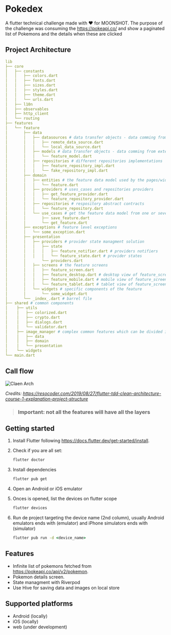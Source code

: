 # Pokedex

A flutter technical challenge made with ❤️ for MOONSHOT. The purpose of the challenge was consuming the https://pokeapi.co/ and show a paginated list of Pokemons and the details when these are clicked

## Project Architecture

```yml
lib
├── core
│   ├── constants
│   │   ├── colors.dart
│   │   ├── fonts.dart
│   │   ├── sizes.dart
│   │   ├── styles.dart
│   │   ├── theme.dart
│   │   └── urls.dart
│   ├── l10n
│   ├── observables
│   ├── http_client
│   └── routing
├── features
│   └── feature
│       ├── data
│       │   ├── datasources # data transfer objects - data comming from external sources
│       │   │   ├── remote_data_source.dart
│       │   │   └── local_data_source.dart
│       │   ├── models # data transfer objects - data comming from external sources
│       │   │   └── feature_model.dart
│       │   ├── repositories # different repositories implementations
│       │   │   ├── feature_repository_impl.dart
│       │   │   └── fake_repository_impl.dart
│       ├── domain
│       │   ├── entities # the feature data model used by the pages/widgets
│       │   │   └── feature.dart
│       │   ├── providers # uses_cases and repositories providers
│       │   │   ├── get_feature_provider.dart
│       │   │   └── feature_repository_provider.dart
│       │   ├── repositories # respository abstract contracts
│       │   │   └── feature_repository.dart
│       │   └── use_cases # get the feature data model from one or several dtos
│       │       ├── save_feature.dart
│       │       └── get_feature.dart
│       ├── exceptions # feature level exceptions
│       │   └── some_exception.dart 
│       ├── presentation
│       │   ├── providers # provider state managment solution
│       │   │   ├── state
│       │   │   │   ├── feature_notifier.dart # providers notifiers
│       │   │   │   └── feature_state.dart # provider states
│       │       └── providers.dart 
│       │   ├── screens # the feature screens
│       │   │   ├── feature_screen.dart
│       │   │   ├── feature_desktop.dart # desktop view of feature_screen.dart
│       │   │   ├── feature_mobile.dart # mobile view of feature_screen.dart
│       │   │   └── feature_tablet.dart # tablet view of feature_screen.dart
│       │   └── widgets # specific components of the feature
│       │       └── some_widget.dart
│       └── _index_.dart # barrel file
├── shared # common components
│    ├── utils
│    │   ├── colorized.dart
│    │   ├── crypto.dart
│    │   ├── dialogs.dart
│    │   └── validator.dart
│    ├── image_manager # complex common features which can be divided in layers
│    │   ├── data 
│    │   ├── domain
│    │   └── presentation
│    └── widgets
└── main.dart
```

## Call flow

![Claen Arch](https://i0.wp.com/resocoder.com/wp-content/uploads/2019/08/Clean-Architecture-Flutter-Diagram.png?w=556&ssl=1)

*Credits: https://resocoder.com/2019/08/27/flutter-tdd-clean-architecture-course-1-explanation-project-structure*

 

>### Important: not all the features will have all the layers

## Getting started

1. Install Flutter following https://docs.flutter.dev/get-started/install.
2. Check if you are all set:

    ```cmd
    flutter doctor
    ```
3. Install dependencies

    ```cmd
    flutter pub get
    ```
4. Open an Android or iOS emulator
5. Onces is opened, list the devices on flutter scope
    ```cmd
    flutter devices
    ```

4. Run de project targeting the device name (2nd column), usually Android emulators ends with (emulator) and iPhone simulators ends with (simulator)

    ```cmd
    flutter pub run -d <device_name>
    ```

## Features

- Infinite list of pokemons fetched from https://pokeapi.co/api/v2/pokemon.
- Pokemon details screen.
- State managment with Riverpod
- Use Hive for saving data and images on local store

## Supported platforms

- Android (locally)
- iOS (locally)
- web (under development)
